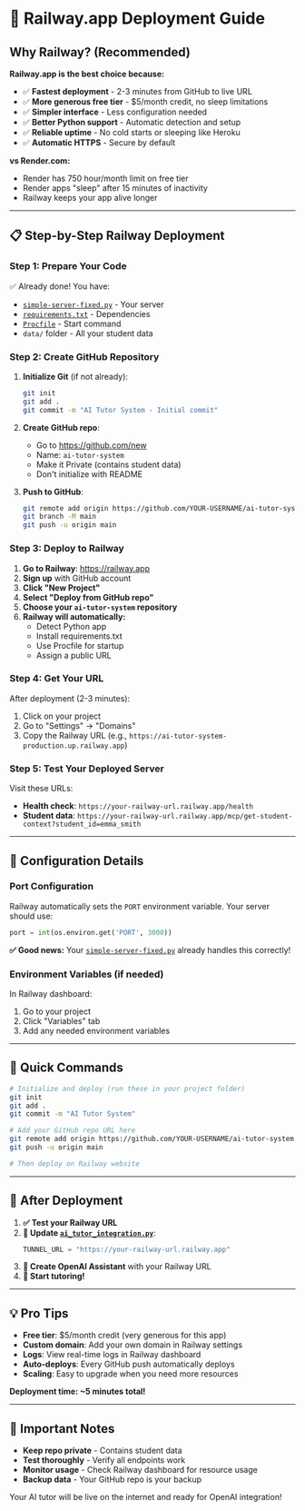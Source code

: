 # 🚀 Railway.app Deployment Guide

## Why Railway? (Recommended)

**Railway.app is the best choice because:**
- ✅ **Fastest deployment** - 2-3 minutes from GitHub to live URL
- ✅ **More generous free tier** - $5/month credit, no sleep limitations
- ✅ **Simpler interface** - Less configuration needed
- ✅ **Better Python support** - Automatic detection and setup
- ✅ **Reliable uptime** - No cold starts or sleeping like Heroku
- ✅ **Automatic HTTPS** - Secure by default

**vs Render.com:**
- Render has 750 hour/month limit on free tier
- Render apps "sleep" after 15 minutes of inactivity
- Railway keeps your app alive longer

---

## 📋 Step-by-Step Railway Deployment

### Step 1: Prepare Your Code
✅ Already done! You have:
- [`simple-server-fixed.py`](simple-server-fixed.py) - Your server
- [`requirements.txt`](requirements.txt) - Dependencies
- [`Procfile`](Procfile) - Start command
- `data/` folder - All your student data

### Step 2: Create GitHub Repository
1. **Initialize Git** (if not already):
   ```bash
   git init
   git add .
   git commit -m "AI Tutor System - Initial commit"
   ```

2. **Create GitHub repo**:
   - Go to https://github.com/new
   - Name: `ai-tutor-system`
   - Make it Private (contains student data)
   - Don't initialize with README

3. **Push to GitHub**:
   ```bash
   git remote add origin https://github.com/YOUR-USERNAME/ai-tutor-system.git
   git branch -M main
   git push -u origin main
   ```

### Step 3: Deploy to Railway
1. **Go to Railway**: https://railway.app
2. **Sign up** with GitHub account
3. **Click "New Project"**
4. **Select "Deploy from GitHub repo"**
5. **Choose your `ai-tutor-system` repository**
6. **Railway will automatically:**
   - Detect Python app
   - Install requirements.txt
   - Use Procfile for startup
   - Assign a public URL

### Step 4: Get Your URL
After deployment (2-3 minutes):
1. Click on your project
2. Go to "Settings" → "Domains"
3. Copy the Railway URL (e.g., `https://ai-tutor-system-production.up.railway.app`)

### Step 5: Test Your Deployed Server
Visit these URLs:
- **Health check**: `https://your-railway-url.railway.app/health`
- **Student data**: `https://your-railway-url.railway.app/mcp/get-student-context?student_id=emma_smith`

---

## 🔧 Configuration Details

### Port Configuration
Railway automatically sets the `PORT` environment variable. Your server should use:
```python
port = int(os.environ.get('PORT', 3000))
```

**✅ Good news:** Your [`simple-server-fixed.py`](simple-server-fixed.py) already handles this correctly!

### Environment Variables (if needed)
In Railway dashboard:
1. Go to your project
2. Click "Variables" tab
3. Add any needed environment variables

---

## 📱 Quick Commands

```bash
# Initialize and deploy (run these in your project folder)
git init
git add .
git commit -m "AI Tutor System"

# Add your GitHub repo URL here
git remote add origin https://github.com/YOUR-USERNAME/ai-tutor-system.git
git push -u origin main

# Then deploy on Railway website
```

---

## 🎯 After Deployment

1. **✅ Test your Railway URL**
2. **📝 Update [`ai_tutor_integration.py`](ai_tutor_integration.py)**:
   ```python
   TUNNEL_URL = "https://your-railway-url.railway.app"
   ```
3. **🤖 Create OpenAI Assistant** with your Railway URL
4. **🎉 Start tutoring!**

---

## 💡 Pro Tips

- **Free tier**: $5/month credit (very generous for this app)
- **Custom domain**: Add your own domain in Railway settings
- **Logs**: View real-time logs in Railway dashboard
- **Auto-deploys**: Every GitHub push automatically deploys
- **Scaling**: Easy to upgrade when you need more resources

**Deployment time: ~5 minutes total!**

---

## 🚨 Important Notes

- **Keep repo private** - Contains student data
- **Test thoroughly** - Verify all endpoints work
- **Monitor usage** - Check Railway dashboard for resource usage
- **Backup data** - Your GitHub repo is your backup

Your AI tutor will be live on the internet and ready for OpenAI integration!
